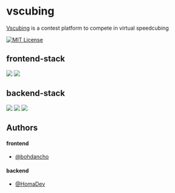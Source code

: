 # vscubing

[Vscubing](https://vscubing.com/) is a contest platform to compete in virtual speedcubing

[![MIT License](https://img.shields.io/badge/License-MIT-green.svg)](https://choosealicense.com/licenses/mit/)
## frontend-stack

<img src="https://img.shields.io/badge/TypeScript-3178c6?logo=typescript&logoColor=white&style=ShieldStyle" /> <img src="https://img.shields.io/badge/React-4FACDF?logo=react&logoColor=white&style=ShieldStyle" />
 
## backend-stack

<img src="https://img.shields.io/badge/Python-244c6f?logo=python&logoColor=white&style=ShieldStyle" /> <img src="https://img.shields.io/badge/Django-0c4b33?logo=django&logoColor=white&style=ShieldStyle" /> <img src="https://img.shields.io/badge/Django%20Rest%20Framework-a30000?logo=django&logoColor=white&style=ShieldStyle&color=darkgreen" /> 

## Authors

#### frontend
- [@bohdancho](https://github.com/bohdancho)

#### backend
- [@HomaDev](https://github.com/HomaDev)

<!-- https://github.com/anuraghazra/github-readme-stats how readme should look in the end -->
